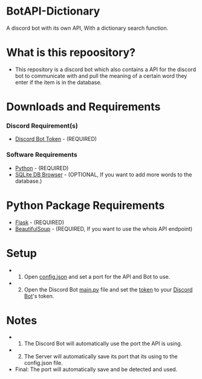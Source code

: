 # BotAPI-Dictionary
A discord bot with its own API, With a dictionary search function.

# What is this repoository?
- This repository is a discord bot which also contains a API for the discord bot to communicate with and pull the meaning of a certain word they enter if the item is in the database.

# Downloads and Requirements
### Discord Requirement(s)
- [Discord Bot Token](https://discord.com/developers/applications) - (REQUIRED)

### Software Requirements
- [Python](https://www.python.org/downloads/) - (REQUIRED)
- [SQLite DB Browser](https://sqlitebrowser.org/dl/) - (OPTIONAL, If you want to add more words to the database.)

# Python Package Requirements
- [Flask](https://pypi.org/project/Flask/) - (REQUIRED)
- [BeautifulSoup](https://pypi.org/project/bs4/) - (REQUIRED, If you want to use the whois API endpoint)

# Setup
- 1. Open [config.json](https://github.com/iUseYahoo/Discord-Bot-API-Dictionary/blob/main/config.json) and set a port for the API and Bot to use.
- 2. Open the Discord Bot [main.py](https://github.com/iUseYahoo/Discord-Bot-API-Dictionary/blob/main/Discord%20Bot/main.py) file and set the [token](https://github.com/iUseYahoo/Discord-Bot-API-Dictionary/blob/main/config.json#L3) to your [Discord Bot](https://discord.com/developers/applications)'s token.

# Notes
- 1. The Discord Bot will automatically use the port the API is using.
- 2. The Server will automatically save its port that its using to the config.json file.
- Final: The port will automatically save and be detected and used.
